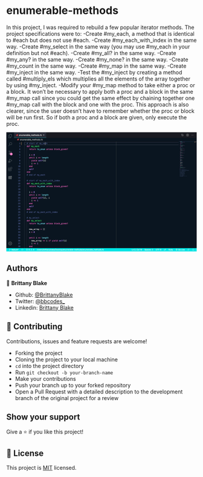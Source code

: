 # enumerable-methods

In this project, I was required to rebuild a few popular iterator methods. The project specifications were to:
-Create #my_each, a method that is identical to #each but does not use #each. 
-Create #my_each_with_index in the same way.
-Create #my_select in the same way (you may use #my_each in your definition but not #each).
-Create #my_all? in the same way.
-Create #my_any? in the same way.
-Create #my_none? in the same way.
-Create #my_count in the same way. 
-Create #my_map in the same way. 
-Create #my_inject in the same way.
-Test the #my_inject by creating a method called #multiply_els which multiplies all the elements of the array together by using #my_inject.
-Modify your #my_map method to take either a proc or a block. It won’t be necessary to apply both a proc and a block in the same #my_map call since you could get the same effect by chaining together one #my_map call with the block and one with the proc. This approach is also clearer, since the user doesn’t have to remember whether the proc or block will be run first. So if both a proc and a block are given, only execute the proc.


![screenshot](assets/images/screenshot.png)



## Authors

👤 **Brittany Blake**

- Github: [@BrittanyBlake](https://github.com/BrittanyBlake)
- Twitter: [@bbcodes_](https://twitter.com/bbcodes_)
- Linkedin: [Brittany Blake](https://www.linkedin.com/in/brittany-blake-843951109/)


## 🤝 Contributing

Contributions, issues and feature requests are welcome!

- Forking the project
- Cloning the project to your local machine
- `cd` into the project directory
- Run `git checkout -b your-branch-name`
- Make your contributions
- Push your branch up to your forked repository
- Open a Pull Request with a detailed description to the development branch of the original project for a review

## Show your support

Give a ⭐️ if you like this project!


## 📝 License

This project is [MIT](lic.url) licensed.

